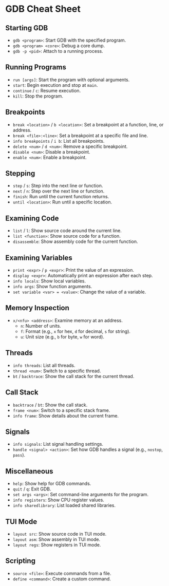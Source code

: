 # GDB Cheat Sheet

## Starting GDB
- `gdb <program>`: Start GDB with the specified program.
- `gdb <program> <core>`: Debug a core dump.
- `gdb -p <pid>`: Attach to a running process.

## Running Programs
- `run [args]`: Start the program with optional arguments.
- `start`: Begin execution and stop at `main`.
- `continue` / `c`: Resume execution.
- `kill`: Stop the program.

## Breakpoints
- `break <location>` / `b <location>`: Set a breakpoint at a function, line, or address.
- `break <file>:<line>`: Set a breakpoint at a specific file and line.
- `info breakpoints` / `i b`: List all breakpoints.
- `delete <num>` / `d <num>`: Remove a specific breakpoint.
- `disable <num>`: Disable a breakpoint.
- `enable <num>`: Enable a breakpoint.

## Stepping
- `step` / `s`: Step into the next line or function.
- `next` / `n`: Step over the next line or function.
- `finish`: Run until the current function returns.
- `until <location>`: Run until a specific location.

## Examining Code
- `list` / `l`: Show source code around the current line.
- `list <function>`: Show source code for a function.
- `disassemble`: Show assembly code for the current function.

## Examining Variables
- `print <expr>` / `p <expr>`: Print the value of an expression.
- `display <expr>`: Automatically print an expression after each step.
- `info locals`: Show local variables.
- `info args`: Show function arguments.
- `set variable <var> = <value>`: Change the value of a variable.

## Memory Inspection
- `x/<nfu> <address>`: Examine memory at an address.
    - `n`: Number of units.
    - `f`: Format (e.g., `x` for hex, `d` for decimal, `s` for string).
    - `u`: Unit size (e.g., `b` for byte, `w` for word).

## Threads
- `info threads`: List all threads.
- `thread <num>`: Switch to a specific thread.
- `bt` / `backtrace`: Show the call stack for the current thread.

## Call Stack
- `backtrace` / `bt`: Show the call stack.
- `frame <num>`: Switch to a specific stack frame.
- `info frame`: Show details about the current frame.

## Signals
- `info signals`: List signal handling settings.
- `handle <signal> <action>`: Set how GDB handles a signal (e.g., `nostop`, `pass`).

## Miscellaneous
- `help`: Show help for GDB commands.
- `quit` / `q`: Exit GDB.
- `set args <args>`: Set command-line arguments for the program.
- `info registers`: Show CPU register values.
- `info sharedlibrary`: List loaded shared libraries.

## TUI Mode
- `layout src`: Show source code in TUI mode.
- `layout asm`: Show assembly in TUI mode.
- `layout regs`: Show registers in TUI mode.

## Scripting
- `source <file>`: Execute commands from a file.
- `define <command>`: Create a custom command.
